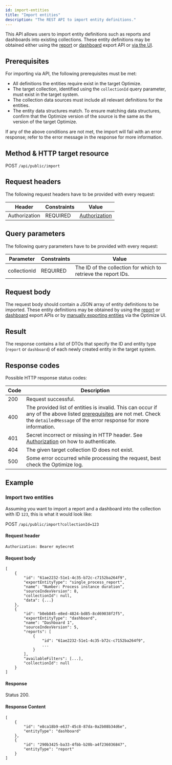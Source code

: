 ```yaml
---
id: import-entities
title: "Import entities"
description: "The REST API to import entity definitions."
---
```


This API allows users to import entity definitions such as reports and dashboards into existing collections. These entity definitions may be obtained either using the [report](../report/export-report-definitions/) or [dashboard](../dashboard/export-dashboard-definitions) export API or [via the UI]($optimize$/components/userguide/additional-features/export-import#exporting-entities).

## Prerequisites

For importing via API, the following prerequisites must be met:

- All definitions the entities require exist in the target Optimize.
- The target collection, identified using the `collectionId` query parameter, must exist in the target system.
- The collection data sources must include all relevant definitions for the entities.
- The entity data structures match. To ensure matching data structures, confirm that the Optimize version of the source is the same as the version of the target Optimize.

If any of the above conditions are not met, the import will fail with an error response; refer to the error message in the response for more information.

## Method & HTTP target resource

POST `/api/public/import`

## Request headers

The following request headers have to be provided with every request:

| Header        | Constraints | Value                                            |
| ------------- | ----------- | ------------------------------------------------ |
| Authorization | REQUIRED    | [Authorization](./optimize-api-authorization.md) |

## Query parameters

The following query parameters have to be provided with every request:

| Parameter    | Constraints | Value                                                          |
| ------------ | ----------- | -------------------------------------------------------------- |
| collectionId | REQUIRED    | The ID of the collection for which to retrieve the report IDs. |

## Request body

The request body should contain a JSON array of entity definitions to be imported. These entity definitions may be obtained by using the [report](../report/export-report-definitions) or [dashboard](../dashboard/export-dashboard-definitions) export APIs or by [manually exporting entities]($optimize$/components/userguide/additional-features/export-import#exporting-entities) via the Optimize UI.

## Result

The response contains a list of DTOs that specify the ID and entity type (`report` or `dashboard`) of each newly created entity in the target system.

## Response codes

Possible HTTP response status codes:

| Code | Description                                                                                                                                                                                              |
| ---- | -------------------------------------------------------------------------------------------------------------------------------------------------------------------------------------------------------- |
| 200  | Request successful.                                                                                                                                                                                      |
| 400  | The provided list of entities is invalid. This can occur if any of the above listed [prerequisites](#prerequisites) are not met. Check the `detailedMessage` of the error response for more information. |
| 401  | Secret incorrect or missing in HTTP header. See [Authorization](./optimize-api-authorization.md) on how to authenticate.                                                                                 |
| 404  | The given target collection ID does not exist.                                                                                                                                                           |
| 500  | Some error occurred while processing the request, best check the Optimize log.                                                                                                                           |

## Example

### Import two entities

Assuming you want to import a report and a dashboard into the collection with ID `123`, this is what it would look like:

POST `/api/public/import?collectionId=123`

#### Request header

`Authorization: Bearer mySecret`

#### Request body

```
[
    {
        "id": "61ae2232-51e1-4c35-b72c-c7152ba264f9",
        "exportEntityType": "single_process_report",
        "name": "Number: Process instance duration",
        "sourceIndexVersion": 8,
        "collectionId": null,
        "data": {...}
    },
    {
        "id": "b0eb845-e8ed-4824-bd85-8cd69038f2f5",
        "exportEntityType": "dashboard",
        "name": "Dashboard 1",
        "sourceIndexVersion": 5,
        "reports": [
            {
                "id": "61ae2232-51e1-4c35-b72c-c7152ba264f9",
                ...
            }
        ],
        "availableFilters": [...],
        "collectionId": null
    }
]
```

#### Response

Status 200.

#### Response Content

```
[
    {
        "id": "e8ca18b9-e637-45c8-87da-0a2b08b34d6e",
        "entityType": "dashboard"
    },
    {
        "id": "290b3425-ba33-4fbb-b20b-a4f236036847",
        "entityType": "report"
    }
]
```

